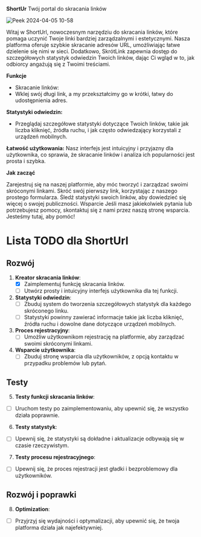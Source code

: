 **ShortUr** Twój portal do skracania linków


![Peek 2024-04-05 10-58](https://github.com/PiotrFerenc/ShortUrl/assets/30370747/d9207a1f-fe43-4807-975e-252519d31a31)


Witaj w ShortUrl, nowoczesnym narzędziu do skracania linków, które pomaga uczynić Twoje linki bardziej zarządzalnymi i estetycznymi. Nasza platforma oferuje szybkie skracanie adresów URL, umożliwiając łatwe dzielenie się nimi w sieci. Dodatkowo, SkrótLink zapewnia dostęp do szczegółowych statystyk odwiedzin Twoich linków, dając Ci wgląd w to, jak odbiorcy angażują się z Twoimi treściami.

**Funkcje**
- Skracanie linków:
-  Wklej swój długi link, a my przekształcimy go w krótki, łatwy do udostępnienia adres.

**Statystyki odwiedzin:**
- Przeglądaj szczegółowe statystyki dotyczące Twoich linków, takie jak liczba kliknięć, źródła ruchu, i jak często odwiedzający korzystali z urządzeń mobilnych.

**Łatwość użytkowania:**
Nasz interfejs jest intuicyjny i przyjazny dla użytkownika, co sprawia, że skracanie linków i analiza ich popularności jest prosta i szybka.

**Jak zacząć**

Zarejestruj się na naszej platformie, aby móc tworzyć i zarządzać swoimi skróconymi linkami.
Skróć swój pierwszy link, korzystając z naszego prostego formularza.
Śledź statystyki swoich linków, aby dowiedzieć się więcej o swojej publiczności.
Wsparcie
Jeśli masz jakiekolwiek pytania lub potrzebujesz pomocy, skontaktuj się z nami przez naszą stronę wsparcia. Jesteśmy tutaj, aby pomóc!

# Lista TODO dla ShortUrl

## Rozwój

1. **Kreator skracania linków**:
    - [x] Zaimplementuj funkcję skracania linków.
    - [ ] Utwórz prosty i intuicyjny interfejs użytkownika dla tej funkcji.

2. **Statystyki odwiedzin**:
    - [ ] Zbuduj system do tworzenia szczegółowych statystyk dla każdego skróconego linku.
    - [ ] Statystyki powinny zawierać informacje takie jak liczba kliknięć, źródła ruchu i dowolne dane dotyczące urządzeń mobilnych.

3. **Proces rejestracyjny**:
    - [ ] Umożliw użytkownikom rejestrację na platformie, aby zarządzać swoimi skróconymi linkami.

4. **Wsparcie użytkownika**:
    - [ ] Zbuduj stronę wsparcia dla użytkowników, z opcją kontaktu w przypadku problemów lub pytań.

## Testy

5. **Testy funkcji skracania linków**:
-[ ] Uruchom testy po zaimplementowaniu, aby upewnić się, że wszystko działa poprawnie.

6. **Testy statystyk**: 
-[ ] Upewnij się, że statystyki są dokładne i aktualizacje odbywają się w czasie rzeczywistym.

7. **Testy procesu rejestracyjnego**:
-[ ]  Upewnij się, że proces rejestracji jest gładki i bezproblemowy dla użytkowników.

## Rozwój i poprawki

8. **Optimization**: 
- [ ] Przyjrzyj się wydajności i optymalizacji, aby upewnić się, że twoja platforma działa jak najefektywniej.
